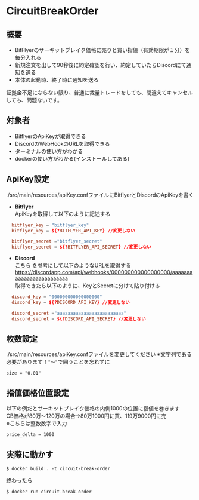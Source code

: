 # CircuitBreakOrder

## 概要
- BitFlyerのサーキットブレイク価格に売りと買い指値（有効期限が１分）を毎分入れる
- 新規注文を出して90秒後に約定確認を行い、約定していたらDiscordにて通知を送る
- 本体の起動時、終了時に通知を送る  

証拠金不足にならない限り、普通に裁量トレードをしても、間違えてキャンセルしても、問題ないです。

## 対象者
- BitflyerのApiKeyが取得できる
- DiscordのWebHookのURLを取得できる
- ターミナルの使い方がわかる
- dockerの使い方がわかる(インストールしてある)


## ApiKey設定
./src/main/resources/apiKey.confファイルにBitflyerとDiscordのApiKeyを書く  

- **Bitflyer**  
ApiKeyを取得して以下のように記述する

```conf
  bitflyer_key = "bitflyer_key"
  bitflyer_key = ${?BITFLYER_API_KEY} //変更しない

  bitflyer_secret ="bitflyer_secret"
  bitflyer_secret = ${?BITFLYER_API_SECRET} //変更しない
```

- **Discord**  
[こちら](https://support.discordapp.com/hc/ja/articles/228383668-%E3%82%BF%E3%82%A4%E3%83%88%E3%83%AB-Webhooks%E3%81%B8%E3%81%AE%E5%BA%8F%E7%AB%A0)
を参考にして以下のようなURLを取得する  
https://discordapp.com/api/webhooks/000000000000000000/aaaaaaaaaaaaaaaaaaaaaaaaa  
取得できたら以下のように、KeyとSecretに分けて貼り付ける

```conf
  discord_key = "000000000000000000"
  discord_key = ${?DISCORD_API_KEY} //変更しない

  discord_secret ="aaaaaaaaaaaaaaaaaaaaaaaaa"
  discord_secret = ${?DISCORD_API_SECRET} //変更しない
```
## 枚数設定  
./src/main/resources/apiKey.confファイルを変更してください
※文字列である必要があります！`"〜"`で囲うことを忘れずに  

```
size = "0.01"
```

## 指値価格位置設定 
以下の例だとサーキットブレイク価格の内側1000の位置に指値を巻きます  
CB価格が80万〜120万の場合→80万1000円に買、119万9000円に売  
※こちらは整数数字で入力
```sbtshell
price_delta = 1000
```

## 実際に動かす
```
$ docker build . -t circuit-break-order
```
終わったら
```
$ docker run circuit-break-order
```